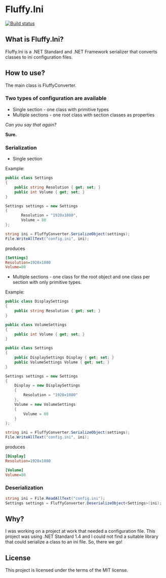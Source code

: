 # Fluffy.Ini
[![Build status](https://ci.appveyor.com/api/projects/status/9pq825fl7kgpnghg?svg=true)](https://ci.appveyor.com/project/betrakiss/fluffy-ini)

## What is Fluffy.Ini?
Fluffy.Ini is a .NET Standard and .NET Framework serializer that converts classes to ini configuration files.

## How to use?
The main class is FluffyConverter.

### Two types of configuration are available 
* Single section - one class with primitive types
* Multiple sections - one root class with section classes as properties

*Can you say that again?*

**Sure.**

### Serialization

* Single section

Example:

```C#
public class Settings
{
    public string Resolution { get; set; }
    public int Volume { get; set; }
}

Settings settings = new Settings
{
       Resolution = "1920x1080",
       Volume = 80
};

string ini = FluffyConverter.SerializeObject(settings);
File.WriteAllText("config.ini", ini);
```

produces

```ini
[Settings]
Resolution=1920x1080
Volume=80

```

* Multiple sections - one class for the root object and one class per section with only primitive types.

Example:

```C#
public class DisplaySettings
{
    public string Resolution { get; set; }
}

public class VolumeSettings
{
    public int Volume { get; set; }
}

public class Settings
{
    public DisplaySettings Display { get; set; }
    public VolumeSettings Volume { get; set; }
}

Settings settings = new Settings
{
    Display = new DisplaySettings
    {
        Resolution = "1920x1080"
    },
    Volume = new VolumeSettings
    {
        Volume = 80
    }
};

string ini = FluffyConverter.SerializeObject(settings);
File.WriteAllText("config.ini", ini);
```
produces

```ini
[Display]
Resolution=1920x1080

[Volume]
Volume=80

```

### Deserialization
```C#
string ini = File.ReadAllText("config.ini");
Settings settings = FluffyConverter.DeserializeObject<Settings>(ini);
```

## Why?
I was working on a project at work that needed a configuration file. This project was using .NET Standard 1.4 and I could not find a suitable library that could serialize a class to an ini file. So, there we go!

## License
This project is licensed under the terms of the MIT license.
